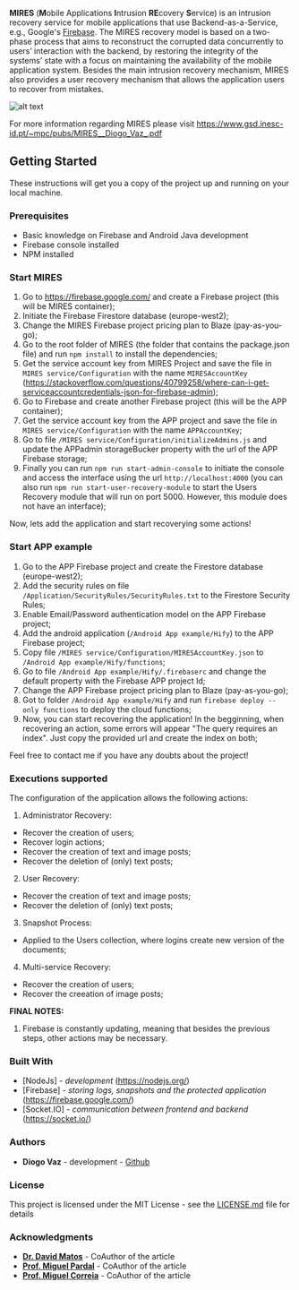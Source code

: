 **MIRES** (**M**obile Applications **I**ntrusion **RE**covery **S**ervice) is an intrusion recovery service for mobile applications that use Backend-as-a-Service, e.g., Google's [Firebase](https://firebase.google.com/). The MIRES recovery model is based on a two-phase process that aims to reconstruct the corrupted data concurrently to users’ interaction with the backend, by
restoring the integrity of the systems’ state with a focus on maintaining the availability of the mobile application system. Besides the main intrusion recovery mechanism, MIRES also provides a user
recovery mechanism that allows the application users to recover from mistakes.

![alt text](https://github.com/inesc-id/MIRESPrototype/blob/master/MIRES%20service/MIRES_architecture.png?raw=true)

For more information regarding MIRES please visit https://www.gsd.inesc-id.pt/~mpc/pubs/MIRES__Diogo_Vaz_.pdf


## Getting Started

These instructions will get you a copy of the project up and running on your local machine.


### Prerequisites

- Basic knowledge on Firebase and Android Java development
- Firebase console installed
- NPM installed


### Start MIRES

1. Go to https://firebase.google.com/ and create a Firebase project (this will be MIRES container);
2. Initiate the Firebase Firestore database (europe-west2);
3. Change the MIRES Firebase project pricing plan to Blaze (pay-as-you-go);
4. Go to the root folder of MIRES (the folder that contains the package.json file) and run ```npm install``` to install the dependencies;
5. Get the service account key from MIRES Project and save the file in ```MIRES service/Configuration``` with the name ```MIRESAccountKey``` (https://stackoverflow.com/questions/40799258/where-can-i-get-serviceaccountcredentials-json-for-firebase-admin);
6. Go to Firebase and create another Firebase project (this will be the APP container);
7. Get the service account key from the APP project and save the file in ```MIRES service/Configuration``` with the name ```APPAccountKey```;
8. Go to file ```/MIRES service/Configuration/initializeAdmins.js``` and update the APPadmin storageBucker property with the url of the APP Firebase storage;
9. Finally you can run ```npm run start-admin-console``` to initiate the console and access the interface using the url ```http://localhost:4000``` (you can also run ```npm run start-user-recovery-module``` to start the Users Recovery module that will run on port 5000. However, this module does not have an interface);

Now, lets add the application and start recoverying some actions!


### Start APP example

1. Go to the APP Firebase project and create the Firestore database (europe-west2);
2. Add the security rules on file ```/Application/SecurityRules/SecurityRules.txt``` to the Firestore Security Rules;
3. Enable Email/Password authentication model on the APP Firebase project;
4. Add the android application (```/Android App example/Hify```) to the APP Firebase project;
5. Copy file ```/MIRES service/Configuration/MIRESAccountKey.json``` to ```/Android App example/Hify/functions```;
6. Go to file ```/Android App example/Hify/.firebaserc``` and change the default property with the Firebase APP project Id;
7. Change the APP Firebase project pricing plan to Blaze (pay-as-you-go);
7. Got to folder ```/Android App example/Hify``` and run ```firebase deploy --only functions``` to deploy the cloud functions;
8. Now, you can start recovering the application! In the begginning, when recovering an action, some errors will appear "The query requires an index". Just copy the provided url and create the index on both;

Feel free to contact me if you have any doubts about the project! 


### Executions supported

The configuration of the application allows the following actions:

1. Administrator Recovery:
- Recover the creation of users;
- Recover login actions;
- Recover the creation of text and image posts;
- Recover the deletion of (only) text posts;

2. User Recovery:
- Recover the creation of text and image posts;
- Recover the deletion of (only) text posts;

3. Snapshot Process:
- Applied to the Users collection, where logins create new version of the documents;

4. Multi-service Recovery:
- Recover the creation of users;
- Recover the creeation of image posts;


**FINAL NOTES:** 
1. Firebase is constantly updating, meaning that besides the previous steps, other actions may be necessary.


### Built With

* [NodeJs] - *development* (https://nodejs.org/)
* [Firebase] - *storing logs, snapshots and the protected application* (https://firebase.google.com/)
* [Socket.IO] - *communication between frontend and backend* (https://socket.io/)


### Authors

* **Diogo Vaz** - development - [Github](https://github.com/diogolvaz)


### License

This project is licensed under the MIT License - see the [LICENSE.md](LICENSE.md) file for details


### Acknowledgments

* **[Dr. David Matos](https://github.com/davidmatos)** - CoAuthor of the article
* **[Prof. Miguel Pardal](https://github.com/miguelpardal)** - CoAuthor of the article
* **[Prof. Miguel Correia](https://github.com/mpcorreia)** - CoAuthor of the article



